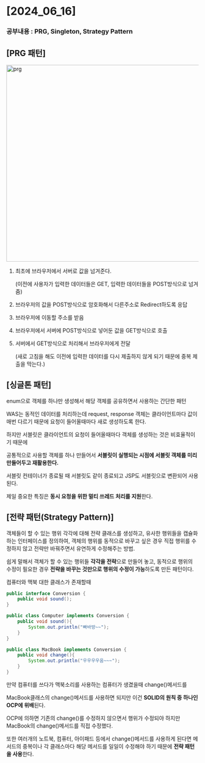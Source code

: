 # [2024_06_16]

### 공부내용 : PRG, Singleton, Strategy Pattern

## [PRG 패턴]

<img width="516" alt="prg" src="https://github.com/GollllDong/TIL/assets/109501612/72a4ecbb-d637-4500-baf3-8d6cae9a15bc">


1. 최초에 브라우저에서 서버로 값을 넘겨준다. 
    
    (이전에 사용자가 입력한 데이터들은 GET, 입력한 데이터들을 POST방식으로 넘겨줌)
    
2. 브라우저의 값을 POST방식으로 암호화해서 다른주소로 Redirect하도록 응답
3. 브라우저에 이동할 주소를 받음
4. 브라우저에서 서버에 POST방식으로 넣어둔 값을 GET방식으로 호출
5. 서버에서 GET방식으로 처리해서 브라우저에게 전달
    
    (새로 고침을 해도 이전에 입력한 데이터를 다시 제출하지 않게 되기 때문에 중복 제출을 막는다.)

## [싱글톤 패턴]

enum으로  객체를 하나만 생성해서 해당 객체를 공유하면서 사용하는 간단한 패턴

WAS는 동적인 데이터를 처리하는데 request, response 객체는 클라이언트마다 값이 매번 다르기 때문에 요청이 들어올때마다 새로 생성하도록 한다.

하지만 서블릿은 클라이언트의 요청이 들어올때마다 객체를 생성하는 것은 비효율적이기 때문에

공통적으로 사용할 객체를 하나 만들어서 **서블릿이 실행되는 시점에 서블릿 객체를 미리 만들어두고 재활용한다.**

서블릿 컨테이너가 종료될 때 서블릿도 같이 종료되고 JSP도 서블릿으로 변환되어 사용된다.

제일 중요한 특징은 **동시 요청을 위한 멀티 쓰레드 처리를 지원**한다.

## [전략 패턴(Strategy Pattern)]

객체들이 할 수 있는 행위 각각에 대해 전략 클래스를 생성하고, 유사한 행위들을 캡슐화 하는 인터페이스를 정의하여, 객체의 행위를 동적으로 바꾸고 싶은 경우 직접 행위를 수정하지 않고 전략만 바꿔주면서 유연하게 수정해주는 방법.

쉽게 말해서 객체가 할 수 있는 행위들 **각각을 전략**으로 만들어 놓고, 동적으로 행위의 수정이 필요한 경우 **전략을 바꾸는 것만으로 행위의 수정이 가능**하도록 만든 패턴이다.

컴퓨터와 맥북 대한 클래스가 존재할때

```java
public interface Conversion {
	public void sound();
}

public class Computer implements Conversion {
	public void sound(){
		System.out.println("빠바방~~");
	}
}

public class MacBook implements Conversion {
	public void change(){
		System.out.println("우우우우움~~~");
	}
}
```

만약 컴퓨터를 쓰다가 맥북소리를 사용하는 컴퓨터가 생겼을때 change()메서드를 

MacBook클래스의 change()메서드를 사용하면 되지만 이건 **SOLID의 원칙 중 하나인 OCP에 위배**된다.

OCP에 의하면 기존의 change()를 수정하지 않으면서 행위가 수정되야 하지만 MacBook의 change()메서드를 직접 수정했다.

또한 여러개의 노트북, 컴퓨터, 아이패드 등에서 change()메서드를 사용하게 된다면 메서드의 중복이나 각 클래스마다 해당 메서드를 일일이 수정해야 하기 때문에 **전략 패턴을 사용**한다.